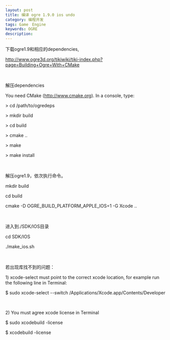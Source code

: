 ```yaml
---
layout: post
title: 编译 ogre 1.9.0 ios undo
category: 编程开发
tags: Game　Engine
keywords: OGRE
description: 
---
```


下载ogre1.9和相应的dependencies,

http://www.ogre3d.org/tikiwiki/tiki-index.php?page=Building+Ogre+With+CMake

 

解压dependencies

You need CMake (http://www.cmake.org). In a console, type:

\> cd /path/to/ogredeps

\> mkdir build

\> cd build

\> cmake ..

\> make

\> make install

 

解压ogre1.9，依次执行命令。

mkdir build

cd build

cmake -D OGRE\_BUILD\_PLATFORM\_APPLE\_IOS=1 -G Xcode ..

 

进入到./SDK/IOS目录

cd SDK/IOS

./make\_ios.sh

 

若出现库找不到的问题：

1\) xcode-select must point to the correct xcode location, for example
run the following line in Terminal:

\$ sudo xcode-select --switch /Applications/Xcode.app/Contents/Developer

 

2\) You must agree xcode license in Terminal

\$ sudo xcodebuild -license

\$ xcodebuild -license





